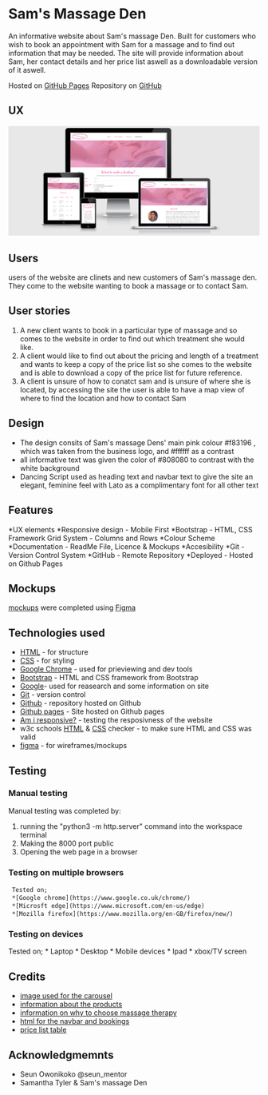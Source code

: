 # Sam's Massage Den
An informative website about Sam's massage Den. Built for customers who wish to book an appointment with Sam for a massage and
to find out information that may be needed. The site will provide information about Sam, her contact details and her price list aswell as a downloadable
version of it aswell.

Hosted on [GitHub Pages](https://jtyler4699.github.io/Samsmassageden/) Repository on [GitHub](https://github.com/jtyler4699/Samsmassageden)

## UX
![am i responsive](/documentation/responsive.png)

## Users
users of the website are clinets and new customers of Sam's massage den. They come to the website wanting to book a massage or to contact Sam.

## User stories
1. A new client wants to book in a particular type of massage and so comes to the website in order to find out which treatment she would like.
2. A client would like to find out about the pricing and length of a  treatment and wants to keep a copy of the price list so she comes to the website and is able to download
a copy of the price list for future reference.
3. A client is unsure of how to conatct sam and is unsure of where she is located, by accessing the site the user is able to have a map view of where to find the location and how to contact Sam

## Design

* The design consits of Sam's massage Dens' main pink colour #f83196 , which was taken from the business logo, and #ffffff as a contrast
* all informative text was given the color of #808080 to contrast with the white background
* Dancing Script used as heading text and navbar text to give the site an elegant, feminine feel with Lato
    as a complimentary font for all other text

## Features
*UX elements
*Responsive design - Mobile First
*Bootstrap - HTML, CSS Framework
   Grid System - Columns and Rows
*Colour Scheme
*Documentation - ReadMe File, Licence & Mockups
*Accesibility
*Git - Version Control System
*GitHub - Remote Repository
*Deployed - Hosted on Github Pages

## Mockups
[mockups](https://www.figma.com/file/p6Y4Rth8SNSxNy5yGXfcZL/Sams-beauty-den) were completed using [Figma](https://www.figma.com/)

## Technologies used
* [HTML](https://developer.mozilla.org/en-US/docs/Web/HTML) - for structure
* [CSS](https://developer.mozilla.org/en-US/docs/Web/CSS) - for styling
* [Google Chrome](https://www.google.com/chrome/) - used for prieviewing and dev tools
* [Bootstrap](https://getbootstrap.com/) - HTML and CSS framework from Bootstrap
* [Google](https://www.google.com/)- used for reasearch and some information on site
* [Git](https://git-scm.com/) - version control
* [Github](https://github.com/) - repository hosted on Github
* [Github pages](https://jtyler4699.github.io/Samsmassageden/) - Site hosted on Github pages
* [Am i responsive?](http://ami.responsivedesign.is/) - testing the resposivness of the website
* w3c schools [HTML](https://validator.w3.org/) & [CSS](https://jigsaw.w3.org/css-validator/) checker - to make sure HTML and CSS was valid
* [figma](https://www.figma.com/) - for wireframes/mockups

## Testing

### Manual testing
Manual testing was completed by:
1. running the "python3 -m http.server" command into the workspace terminal
2. Making the 8000 port public
3. Opening the web page in a browser

### Testing on multiple browsers
     Tested on;
     *[Google chrome](https://www.google.co.uk/chrome/)
     *[Microsft edge](https://www.microsoft.com/en-us/edge)
     *[Mozilla firefox](https://www.mozilla.org/en-GB/firefox/new/)

### Testing on devices   
   Tested on;
    * Laptop
    * Desktop
    * Mobile devices
    * Ipad
    * xbox/TV screen


## Credits

* [image used for the carousel](https://unsplash.com/photos/hBLf2nvp-Yc)
* [information about the products](https://www.skintruth.co.uk/about/)
* [information on why to choose massage therapy](https://www.sfsm.edu/reasons-to-choose-massage-therapy)
* [html for the navbar and bookings](https://getbootstrap.com/docs/4.0/components/navbar/)
* [price list table](https://www.sitepoint.com/community/t/best-method-of-displaying-a-pricelist/74730/5)

## Acknowledgmemnts
* Seun Owonikoko @seun_mentor
* Samantha Tyler & Sam's massage Den